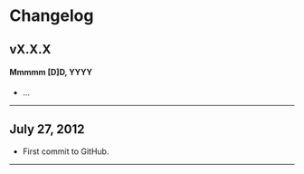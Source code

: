 # Changelog

## vX.X.X
#### Mmmmm [D]D, YYYY

* ...

---

## July 27, 2012

* First commit to GitHub.

---